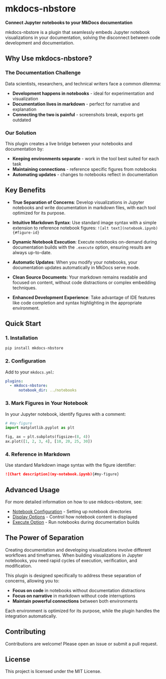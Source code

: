 # mkdocs-nbstore

<strong>Connect Jupyter notebooks to your MkDocs documentation</strong>

mkdocs-nbstore is a plugin that seamlessly embeds Jupyter notebook
visualizations in your documentation, solving the disconnect between
code development and documentation.

## Why Use mkdocs-nbstore?

### The Documentation Challenge

Data scientists, researchers, and technical writers face a common dilemma:

- **Development happens in notebooks** - ideal for experimentation and visualization
- **Documentation lives in markdown** - perfect for narrative and explanation
- **Connecting the two is painful** - screenshots break, exports get outdated

### Our Solution

This plugin creates a live bridge between your notebooks and documentation by:

- **Keeping environments separate** - work in the tool best suited for each task
- **Maintaining connections** - reference specific figures from notebooks
- **Automating updates** - changes to notebooks reflect in documentation

## Key Benefits

- **True Separation of Concerns**:
  Develop visualizations in Jupyter notebooks and write documentation
  in markdown files, with each tool optimized for its purpose.

- **Intuitive Markdown Syntax**:
  Use standard image syntax with a simple extension to reference
  notebook figures: `![alt text](notebook.ipynb){#figure-id}`

- **Dynamic Notebook Execution**:
  Execute notebooks on-demand during documentation builds with the
  `.execute` option, ensuring results are always up-to-date.

- **Automatic Updates**:
  When you modify your notebooks, your documentation updates
  automatically in MkDocs serve mode.

- **Clean Source Documents**:
  Your markdown remains readable and focused on content, without
  code distractions or complex embedding techniques.

- **Enhanced Development Experience**:
  Take advantage of IDE features like code completion and syntax
  highlighting in the appropriate environment.

## Quick Start

### 1. Installation

```bash
pip install mkdocs-nbstore
```

### 2. Configuration

Add to your `mkdocs.yml`:

```yaml title="mkdocs.yml"
plugins:
  - mkdocs-nbstore:
      notebook_dir: ../notebooks
```

### 3. Mark Figures in Your Notebook

In your Jupyter notebook, identify figures with a comment:

```python title="my-notebook.ipynb"
# #my-figure
import matplotlib.pyplot as plt

fig, ax = plt.subplots(figsize=(8, 4))
ax.plot([1, 2, 3, 4], [10, 20, 25, 30])
```

### 4. Reference in Markdown

Use standard Markdown image syntax with the figure identifier:

```markdown
![Chart description](my-notebook.ipynb){#my-figure}
```

## Advanced Usage

For more detailed information on how to use mkdocs-nbstore, see:

- [Notebook Configuration](usage/notebook.md) - Setting up notebook directories
- [Display Options](usage/class.md) - Control how notebook content is displayed
- [Execute Option](usage/execute.md) - Run notebooks during documentation builds
<!-- - [Workflow Tips](usage/workflow.md) - Best practices for documentation -->

## The Power of Separation

Creating documentation and developing visualizations involve different
workflows and timeframes. When building visualizations in Jupyter notebooks,
you need rapid cycles of execution, verification, and modification.

This plugin is designed specifically to address these separation of
concerns, allowing you to:

- **Focus on code** in notebooks without documentation distractions
- **Focus on narrative** in markdown without code interruptions
- **Maintain powerful connections** between both environments

Each environment is optimized for its purpose, while the plugin
handles the integration automatically.

## Contributing

Contributions are welcome! Please open an issue or submit a pull request.

## License

This project is licensed under the MIT License.
